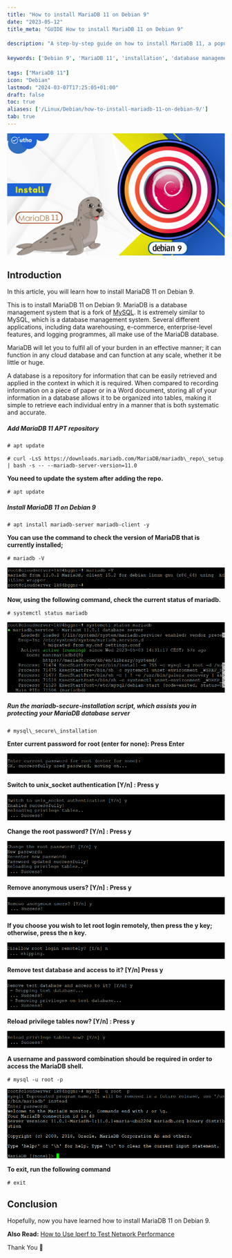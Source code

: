 ```yaml
---
title: "How to install MariaDB 11 on Debian 9"
date: "2023-05-12"
title_meta: "GUIDE How to install MariaDB 11 on Debian 9"

description: "A step-by-step guide on how to install MariaDB 11, a popular open-source relational database, on Debian 9."

keywords: ['Debian 9', 'MariaDB 11', 'installation', 'database management', 'SQL', 'Linux']

tags: ["MariaDB 11"]
icon: "Debian"
lastmod: "2024-03-07T17:25:05+01:00"
draft: false
toc: true
aliases: ['/Linux/Debian/how-to-install-mariadb-11-on-debian-9/']
tab: true
---
```


![How to install MariaDB 11 on Debian 9](images/How-to-install-MariaDB-11-on-Debian-9-1024x576.png)

## Introduction

In this article, you will learn how to install MariaDB 11 on Debian 9.

This is to install MariaDB 11 on Debian 9. MariaDB is a database management system that is a fork of [MySQL](https://www.mysql.com/). It is extremely similar to MySQL, which is a database management system. Several different applications, including data warehousing, e-commerce, enterprise-level features, and logging programmes, all make use of the MariaDB database.

MariaDB will let you to fulfil all of your burden in an effective manner; it can function in any cloud database and can function at any scale, whether it be little or huge.

A database is a repository for information that can be easily retrieved and applied in the context in which it is required. When compared to recording information on a piece of paper or in a Word document, storing all of your information in a database allows it to be organized into tables, making it simple to retrieve each individual entry in a manner that is both systematic and accurate.

##### Add MariaDB 11 APT repository

```
# apt update

```

```
# curl -LsS https://downloads.mariadb.com/MariaDB/mariadb\_repo\_setup | bash -s -- --mariadb-server-version=11.0

```

**You need to update the system after adding the repo.**

```
# apt update

```

##### **Install MariaDB 11 on Debian** 9

```
# apt install mariadb-server mariadb-client -y

```

**You can use the command to check the version of MariaDB that is currently installed;**

```
# mariadb -V

```

![How to install MariaDB 11 on Debian 9](images/image-1027.png)

**Now, using the following command, check the current status of mariadb.**

```
# systemctl status mariadb

```

![How to install MariaDB 11 on Debian 9](images/image-1028.png)

##### Run the mariadb-secure-installation script, which assists you in protecting your MariaDB database server

```
# mysql\_secure\_installation

```

**Enter current password for root (enter for none): Press Enter**

![press enter](images/image-989.png)

**Switch to unix\_socket authentication \[Y/n\] : Press y**

![y](images/image-990.png)

**Change the root password? \[Y/n\] : Press y**

![y](images/image-991.png)

**Remove anonymous users? \[Y/n\] : Press y**

![y](images/image-992.png)

**If you choose you wish to let root login remotely, then press the y key; otherwise, press the n key.**

![n](images/image-993.png)

**Remove test database and access to it? \[Y/n\] Press y**

![How to install MariaDB 11 on Debian 9](images/image-995.png)

**Reload privilege tables now? \[Y/n\] : Press y**

![How to install MariaDB 11 on Debian 9](images/image-996.png)

**A username and password combination should be required in order to access the MariaDB shell.**

```
# mysql -u root -p

```

![login](images/image-1029.png)

**To exit, run the following command**

```
# exit

```

## Conclusion

Hopefully, now you have learned how to install MariaDB 11 on Debian 9.

**Also Read:** [How to Use Iperf to Test Network Performance](https://utho.com/docs/tutorial/how-to-use-iperf-to-test-network-performance/)

Thank You 🙂

